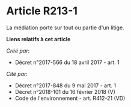# Article R213-1

La médiation porte sur tout ou partie d'un litige.

**Liens relatifs à cet article**

_Créé par_:

  - Décret n°2017-566 du 18 avril 2017 - art. 1

_Cité par_:

  - Décret n°2017-848 du 9 mai 2017 - art. 1
  - Décret n°2018-101 du 16 février 2018 (V)
  - Code de l'environnement - art. R412-21 (VD)
